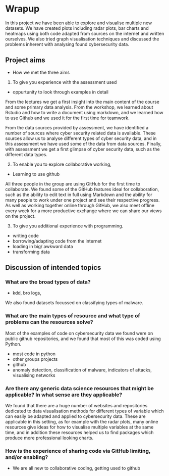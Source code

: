 # Wrapup 

In this project we have been able to explore and visualise multiple new datasets. We have created plots including radar plots, bar charts and heatmaps using both code adapted from sources on the internet and written ourselves. We also tried graph visualisation techniques and discussed the problems inherent with analysing found cybersecurity data.

## Project aims 
* How we met the three aims
1. To give you experience with the assessment used
* oppurtunity to look through examples in detail

From the lectures we get a first insight into the main content of the course and some primary data analysis. From the workshop, we learned about Rstudio and how to write a document using markdown, and we learned how to use Github and we used it for the first time for teamwork.

From the data sources provided by assessment, we have identified a number of sources where cyber security related data is available. These sources allow us to analyse different types of cyber security data, and in this assessment we have used some of the data from data sources. Finally, with assessment we get a first glimpse of cyber security data, such as the different data types.

2. To enable you to explore collaborative working,
* Learning to use github

All three people in the group are using GitHub for the first time to collaborate. We found some of the GitHub features ideal for collaboration, such as the ability to edit text in full using Markdown and the ability for many people to work under one project and see their respective progress. As well as working together online through GitHub, we also meet offline every week for a more productive exchange where we can share our views on the project.

3. To give you additional experience with programming.
* writing code
* borrowing/adapting code from the internet
* loading in big/ awkward data
* transforming data


## Discussion of intended topics

### What are the broad types of data?
* kdd, bro logs, 

We also found datasets focussed on classifying types of malware.

### What are the main types of resource and what type of problems can the resources solve?
Most of the examples of code on cybersecurity data we found were on public github repositories, and we found that most of this was coded using Python. 

* most code in python
* other groups projects
* github
* anomaly detection, classification of malware, indicators of attacks, visualising networks  


### Are there any generic data science resources that might be applicable? In what sense are they applicable?
We found that there are a huge number of websites and repositories dedicated to data visualisation methods for different types of variable which can easily be adapted and applied to cybersecurity data. These are applicable in this setting, as for example with the radar plots, many online resources give ideas for how to visualise multiple variables at the same time, and in addition these resources helped us to find packages which produce more professional looking charts.

### How is the experience of sharing code via GitHub limiting, and/or enabling?
* We are all new to collaborative coding, getting used to github
